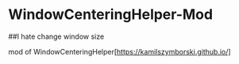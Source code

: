 # WindowCenteringHelper-Mod
##I hate change window size

mod of WindowCenteringHelper[https://kamilszymborski.github.io/]
